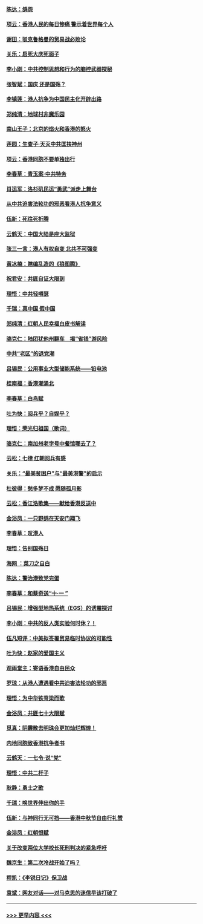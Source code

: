 #### [陈达：鸽怨](../pages/nsc993/n11561879.md?t=10020822) 
#### [项云：香港人民的每日惨痛  警示着世界每个人](../pages/nsc993/n11559273.md?t=10020822) 
#### [谢田：驳克鲁格曼的贸易战必败论](../pages/nsc993/n11555840.md?t=10020822) 
#### [关乐：启死大庆死面子](../pages/nsc993/n11556823.md?t=10020822) 
#### [李小刚：中共控制思想和行为的脑控武器探秘](../pages/nsc993/n11556776.md?t=10020822) 
#### [张智斌：国庆  还是国殇？](../pages/nsc993/n11556617.md?t=10020822) 
#### [李镇莲：港人抗争为中国民主化开辟出路](../pages/nsc993/n11556570.md?t=10020822) 
#### [郑纯清：地球村非魔乐园](../pages/nsc993/n11555415.md?t=10020822) 
#### [南山王子：北京的焰火和香港的怒火](../pages/nsc993/n11555318.md?t=10020822) 
#### [莲园：生查子·天灭中共匡扶神州](../pages/nsc993/n11555302.md?t=10020822) 
#### [项云：香港同胞不要单独出行](../pages/nsc993/n11555276.md?t=10020822) 
#### [李春草：青玉案‧中共特务](../pages/nsc993/n11552356.md?t=10020822) 
#### [肖运军：洛杉矶民运“勇武”派走上舞台](../pages/nsc993/n11551595.md?t=10020822) 
#### [从中共迫害法轮功的邪恶看港人抗争意义](../pages/nsc993/n11540858.md?t=10020822) 
#### [伍新：死往死折腾](../pages/nsc993/n11550174.md?t=10020822) 
#### [云鹤天：中国大陆是座大监狱](../pages/nsc993/n11550155.md?t=10020822) 
#### [张三一言：港人有权自变 北共不可强变](../pages/nsc993/n11550132.md?t=10020822) 
#### [黄冰楠：瞎编乱造的《狼图腾》](../pages/nsc993/n11550082.md?t=10020822) 
#### [祝君安：共匪自证大限到](../pages/nsc993/n11550041.md?t=10020822) 
#### [理悟：中共轻嘚瑟](../pages/nsc993/n11547978.md?t=10020822) 
#### [千瑞：真中国 假中国](../pages/nsc993/n11547865.md?t=10020822) 
#### [郑纯清：红朝人民幸福白皮书解读](../pages/nsc993/n11547499.md?t=10020822) 
#### [骆克仁：陆团犹他州翻车　揭“省钱”游风险](../pages/nsc993/n11546977.md?t=10020822) 
#### [中共“老区”的退党潮](../pages/nsc993/n11545995.md?t=10020822) 
#### [吕锡民：公用事业大型储能系统——铅电池](../pages/nsc993/n11545701.md?t=10020822) 
#### [桂南福：香港潮涌北](../pages/nsc993/n11545682.md?t=10020822) 
#### [李春草：白鸟赋](../pages/nsc993/n11545663.md?t=10020822) 
#### [吐为快：阅兵乎？自娱乎？](../pages/nsc993/n11545625.md?t=10020822) 
#### [理悟：荣光归祖国（歌词）](../pages/nsc993/n11545616.md?t=10020822) 
#### [骆克仁：南加州老字号中餐馆哪去了？](../pages/nsc993/n11545120.md?t=10020822) 
#### [云松：七律 红朝阅兵有感](../pages/nsc993/n11542394.md?t=10020822) 
#### [关乐：“最美贫困户”与“最美港警”的启示](../pages/nsc993/n11542252.md?t=10020822) 
#### [杜彼得：愁多梦不成 愿随孤月影](../pages/nsc993/n11540296.md?t=10020822) 
#### [云松：香江浩歌集——献给香港反送中](../pages/nsc993/n11540149.md?t=10020822) 
#### [金浴凤：一只野鸽在天安门翔飞](../pages/nsc993/n11540280.md?t=10020822) 
#### [李春草：叹港人](../pages/nsc993/n11540119.md?t=10020822) 
#### [理悟：告别国殇日](../pages/nsc993/n11539610.md?t=10020822) 
#### [海网 ：菜刀之自白](../pages/nsc993/n11539597.md?t=10020822) 
#### [陈达：警治港致党完蛋](../pages/nsc993/n11538127.md?t=10020822) 
#### [李春草：和蔡奇送“十·一 ”](../pages/nsc993/n11537810.md?t=10020822) 
#### [吕锡民：增强型地热系统（EGS）的诱震探讨](../pages/nsc993/n11537765.md?t=10020822) 
#### [李小刚：中共的反人类实验何时休？！](../pages/nsc993/n11537669.md?t=10020822) 
#### [伍凡短评：中美拟签署贸易临时协议的可能性](../pages/nsc993/n11536773.md?t=10020822) 
#### [吐为快：赵家的爱国主义](../pages/nsc993/n11536750.md?t=10020822) 
#### [观雨堂主：寄语香港自由民众](../pages/nsc993/n11536735.md?t=10020822) 
#### [罗琼：从港人遭遇看中共迫害法轮功的邪恶](../pages/nsc993/n11507862.md?t=10020822) 
#### [理悟：为中华铁脊梁而歌](../pages/nsc993/n11534458.md?t=10020822) 
#### [金浴凤：共匪七十大限赋](../pages/nsc993/n11534434.md?t=10020822) 
#### [觅真：阴霾散去明珠会更加灿烂辉煌！](../pages/nsc993/n11531858.md?t=10020822) 
#### [内地同胞致香港抗争者书](../pages/nsc993/n11531645.md?t=10020822) 
#### [云鹤天：一七令‧说“党”](../pages/nsc993/n11529099.md?t=10020822) 
#### [理悟：中共二杆子](../pages/nsc993/n11529046.md?t=10020822) 
#### [耿静：勇士之歌](../pages/nsc993/n11527562.md?t=10020822) 
#### [千瑞：唤世界伸出你的手](../pages/nsc993/n11526942.md?t=10020822) 
#### [伍新：与神同行无可挡——香港中秋节自由行礼赞](../pages/nsc993/n11526801.md?t=10020822) 
#### [金浴凤：红朝恨赋](../pages/nsc993/n11524312.md?t=10020822) 
#### [关于改变两位大学校长死刑判决的紧急呼吁](../pages/nsc993/n11524103.md?t=10020822) 
#### [魏京生：第二次冷战开始了吗？](../pages/nsc993/n11524023.md?t=10020822) 
#### [程凯：《李锐日记》保卫战](../pages/nsc993/n11522922.md?t=10020822) 
#### [袁斌：网友对话——对马克思的迷信早该打破了](../pages/nsc993/n11522561.md?t=10020822) 

----
#### [ >>> 更早内容 <<< ](../indexes/nsc993-earlier.md)
